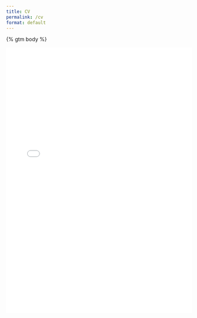 ```yaml
---
title: CV
permalink: /cv
format: default
---
```


{% gtm body %}

<!-- The pdf version of the CV is [here]({{ site.baseurl }}/_data/AlexBurlacu_resume_extended.pdf) -->
<!-- {% pdf "/_data/AlexBurlacu_resume_extended.pdf" %} -->
<iframe title="Alex Burlacu's CV" src="/_data/AlexBurlacu_resume_extended.pdf#zoom=pageheight" width="100%" height="720" allowfullscreen="" frameborder="0">
<!-- type='application/pdf'></object> -->
